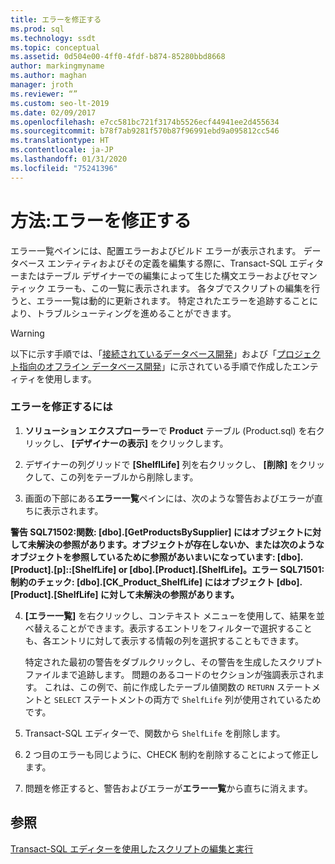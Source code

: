 ```yaml
---
title: エラーを修正する
ms.prod: sql
ms.technology: ssdt
ms.topic: conceptual
ms.assetid: 0d504e00-4ff0-4fdf-b874-85280bbd8668
author: markingmyname
ms.author: maghan
manager: jroth
ms.reviewer: “”
ms.custom: seo-lt-2019
ms.date: 02/09/2017
ms.openlocfilehash: e7cc581bc721f3174b5526ecf44941ee2d455634
ms.sourcegitcommit: b78f7ab9281f570b87f96991ebd9a095812cc546
ms.translationtype: HT
ms.contentlocale: ja-JP
ms.lasthandoff: 01/31/2020
ms.locfileid: "75241396"
---
```

# <a name="how-to-fix-errors"></a>方法:エラーを修正する

エラー一覧ペインには、配置エラーおよびビルド エラーが表示されます。 データベース エンティティおよびその定義を編集する際に、Transact\-SQL エディターまたはテーブル デザイナーでの編集によって生じた構文エラーおよびセマンティック エラーも、この一覧に表示されます。 各タブでスクリプトの編集を行うと、エラー一覧は動的に更新されます。 特定されたエラーを追跡することにより、トラブルシューティングを進めることができます。  
  
> [!WARNING]  
> 以下に示す手順では、「[接続されているデータベース開発](../ssdt/connected-database-development.md)」および「[プロジェクト指向のオフライン データベース開発](../ssdt/project-oriented-offline-database-development.md)」に示されている手順で作成したエンティティを使用します。  
  
### <a name="to-fix-errors"></a>エラーを修正するには  
  
1.  **ソリューション エクスプローラー**で **Product** テーブル (Product.sql) を右クリックし、 **[デザイナーの表示]** をクリックします。  
  
2.  デザイナーの列グリッドで **[ShelflLife]** 列を右クリックし、 **[削除]** をクリックして、この列をテーブルから削除します。  
  
3.  画面の下部にある**エラー一覧**ペインには、次のような警告およびエラーが直ちに表示されます。  
  
**警告 SQL71502:関数: [dbo].[GetProductsBySupplier] にはオブジェクトに対して未解決の参照があります。オブジェクトが存在しないか、または次のようなオブジェクトを参照しているために参照があいまいになっています: [dbo].[Product].[p]::[ShelfLife] or [dbo].[Product].[ShelfLife]。エラー SQL71501:制約のチェック: [dbo].[CK_Product_ShelfLife] にはオブジェクト [dbo].[Product].[ShelfLife] に対して未解決の参照があります。**  
  
4.  **[エラー一覧]** を右クリックし、コンテキスト メニューを使用して、結果を並べ替えることができます。表示するエントリをフィルターで選択することも、各エントリに対して表示する情報の列を選択することもできます。  
  
    特定された最初の警告をダブルクリックし、その警告を生成したスクリプト ファイルまで追跡します。 問題のあるコードのセクションが強調表示されます。 これは、この例で、前に作成したテーブル値関数の `RETURN` ステートメントと `SELECT` ステートメントの両方で `ShelfLife` 列が使用されているためです。  
  
5.  Transact\-SQL エディターで、関数から `ShelfLife` を削除します。  
  
6.  2 つ目のエラーも同じように、CHECK 制約を削除することによって修正します。  
  
7.  問題を修正すると、警告およびエラーが**エラー一覧**から直ちに消えます。  
  
## <a name="see-also"></a>参照  
[Transact-SQL エディターを使用したスクリプトの編集と実行](../ssdt/use-transact-sql-editor-to-edit-and-execute-scripts.md)  
  
